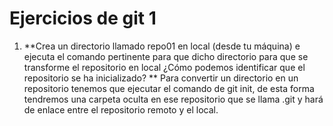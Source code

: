 # Ejercicios de git 1
1. **Crea un directorio llamado repo01 en local (desde tu máquina) e
ejecuta el comando pertinente
para que dicho directorio para que se transforme el repositorio en local ¿Cómo
podemos identificar que el repositorio se ha inicializado? **
Para convertir un directorio en un repositorio tenemos que ejecutar el comando de git init, de esta forma tendremos una carpeta oculta en ese repositorio que se llama .git y hará de enlace entre el repositorio remoto y el local.  